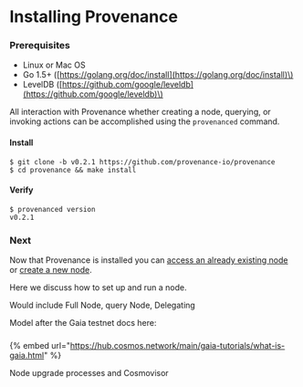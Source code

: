 # Installing Provenance

### Prerequisites 

* Linux or Mac OS
* Go 1.5+ \([https://golang.org/doc/install](https://golang.org/doc/install)\)
* LevelDB \([https://github.com/google/leveldb](https://github.com/google/leveldb)\)

All interaction with Provenance whether creating a node, querying, or invoking actions can be accomplished using the `provenanced` command. 

#### Install

```text
$ git clone -b v0.2.1 https://github.com/provenance-io/provenance
$ cd provenance && make install
```

#### Verify

```text
$ provenanced version
v0.2.1
```

###  Next

Now that Provenance is installed you can [access an already existing node](../using-provenance.md) or [create a new node](running-a-node-1/).







Here we discuss how to set up and run a node.

Would include Full Node, query Node, Delegating

Model after the Gaia testnet docs here:

### 

{% embed url="https://hub.cosmos.network/main/gaia-tutorials/what-is-gaia.html" %}

Node upgrade processes and Cosmovisor



